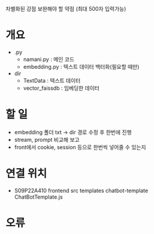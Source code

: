 차별화된 강점 보완해야 할 약점 (최대 500자 입력가능)

# 개요
- .py
  - namani.py : 메인 코드
  - embedding.py : 텍스트 데이터 백터화(필요할 때만)
- dir
  - TextData : 텍스트 데이터
  - vector_faissdb : 임베딩한 데이터


# 할 일
- embedding 폴더 txt -> dir 경로 수정 후 한번에 진행
- stream, prompt 비교해 보고
- front에서 cookie, session 등으로 한번씩 넣어줄 수 있는지

# 연결 위치
- S09P22A410 frontend src templates chatbot-template ChatBotTemplate.js

# 오류
